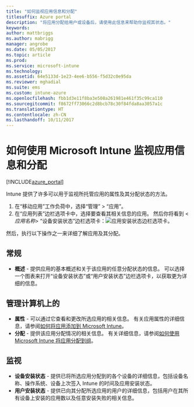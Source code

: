 ```yaml
---
title: "如何监视应用信息和分配"
titlesuffix: Azure portal
description: "将应用分配给用户或设备后，请使用此信息来帮助你监视其状态。"
keywords: 
author: mattbriggs
ms.author: mabrigg
manager: angrobe
ms.date: 05/05/2017
ms.topic: article
ms.prod: 
ms.service: microsoft-intune
ms.technology: 
ms.assetid: 64e5133d-1e23-4ee6-b556-f5d32c0e95da
ms.reviewer: mghadial
ms.suite: ems
ms.custom: intune-azure
ms.openlocfilehash: fbb1d3e11f8ba3e508a261981e461f35c99ca110
ms.sourcegitcommit: f8672ff73066c2d8bcb78c30f84fda8aa3057a1c
ms.translationtype: HT
ms.contentlocale: zh-CN
ms.lasthandoff: 10/11/2017
---
```

# <a name="how-to-monitor-app-information-and-assignments-with-microsoft-intune"></a>如何使用 Microsoft Intune 监视应用信息和分配

[!INCLUDE[azure_portal](./includes/azure_portal.md)]

Intune 提供了许多可以用于监视所托管应用的属性及其分配状态的方法。

1. 在“移动应用”工作负荷中，选择“管理” > “应用”。
2. 在“应用列表”边栏选项卡中，选择要查看其相关信息的应用。 然后你将看到 <*应用名称*> “设备安装状态”边栏选项卡：![应用安装状态边栏选项卡](./media/monitor-apps.png)。

然后，执行以下操作之一来详细了解应用及其分配。

## <a name="general"></a>常规

- **概述** - 提供应用的基本概述和关于该应用的任意分配状态的信息。 可以选择一个图表来打开“设备安装状态”或“用户安装状态”边栏选项卡，以获取更为详细的信息。

## <a name="manage"></a>管理计算机上的

- **属性** - 可以通过它查看和更改所选应用的相关信息。 有关应用属性的详细信息，请参阅[如何将应用添加到 Microsoft Intune](apps-add.md)。
- **分配** - 提供该应用分配情况的相关信息。 有关详细信息，请参阅[如何使用 Microsoft Intune 将应用分配到组](apps-deploy.md)。

## <a name="monitor"></a>监视

- **设备安装状态** - 提供已将所选应用分配到的各个设备的详细信息，包括设备名称、操作系统、设备上次签入 Intune 的时间及应用安装状态。
- **用户安装状态** - 提供已向其分配所选应用的用户的详细信息，包括用户在其所有设备上安装的应用数以及任意安装失败的相关信息。